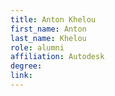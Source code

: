 ```yaml
---
title: Anton Khelou
first_name: Anton
last_name: Khelou
role: alumni
affiliation: Autodesk
degree:
link:
---
```

